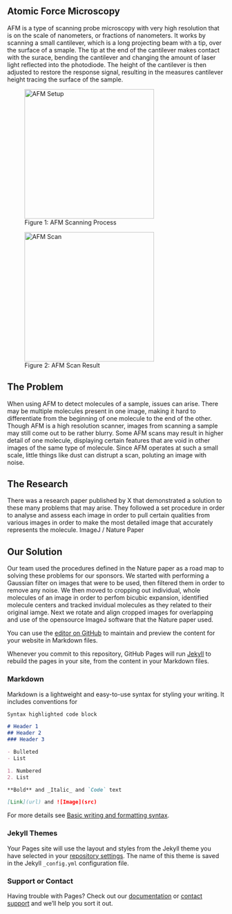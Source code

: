 ## Atomic Force Microscopy
AFM is a type of scanning probe microscopy with very high resolution that is on the scale of nanometers, or fractions of nanometers. It works by scanning a small cantilever, which is a long projecting beam with a tip, over the surface of a smaple. The tip at the end of the cantilever makes contact with the surace, bending the cantilever and changing the amount of laser light reflected into the photodiode. The height of the cantilever is then adjusted to restore the response signal, resulting in the measures cantilever height tracing the surface of the sample.  
<div class="row"> 
<figure>
  <img src="https://upload.wikimedia.org/wikipedia/commons/5/5e/AFMsetup.jpg" width="300" height="300" alt="AFM Setup">
  <figcaption>Figure 1: AFM Scanning Process</figcaption>
</figure>
 
<figure>
  <img src="https://upload.wikimedia.org/wikipedia/commons/0/05/3D_Topografic_AFM_image.jpg" width="300" height="300" alt="AFM Scan">
  <figcaption>Figure 2: AFM Scan Result</figcaption>
</figure>
</div> 
    
## The Problem
When using AFM to detect molecules of a sample, issues can arise. There may be multiple molecules present in one image, making it hard to differentiate from the beginning of one molecule to the end of the other. Though AFM is a high resolution scanner, images from scanning a sample may still come out to be rather blurry. Some AFM scans may result in higher detail of one molecule, displaying certain features that are void in other images of the same type of molecule. Since AFM operates at such a small scale, little things like dust can distrupt a scan, poluting an image with noise.  


## The Research 
There was a research paper published by X that demonstrated a solution to these many problems that may arise. They followed a set procedure in order to analyse and assess each image in order to pull certain qualities from various images in order to make the most detailed image that accurately represents the molecule. ImageJ / Nature Paper  

## Our Solution
Our team used the procedures defined in the Nature paper as a road map to solving these problems for our sponsors. We started with performing a Gaussian filter on images that were to be used, then filtered them in order to remove any noise. We then moved to cropping out individual, whole molecules of an image in order to perfom bicubic expansion, identified molecule centers and tracked invidual molecules as they related to their original iamge. Next we rotate and align cropped images for overlapping and use of the opensource ImageJ software that the Nature paper used.     

You can use the [editor on GitHub](https://github.com/MitchellMac525/hello-world/edit/gh-pages/index.md) to maintain and preview the content for your website in Markdown files.

Whenever you commit to this repository, GitHub Pages will run [Jekyll](https://jekyllrb.com/) to rebuild the pages in your site, from the content in your Markdown files.

### Markdown

Markdown is a lightweight and easy-to-use syntax for styling your writing. It includes conventions for

```markdown
Syntax highlighted code block

# Header 1
## Header 2
### Header 3

- Bulleted
- List

1. Numbered
2. List

**Bold** and _Italic_ and `Code` text

[Link](url) and ![Image](src)
```

For more details see [Basic writing and formatting syntax](https://docs.github.com/en/github/writing-on-github/getting-started-with-writing-and-formatting-on-github/basic-writing-and-formatting-syntax).

### Jekyll Themes

Your Pages site will use the layout and styles from the Jekyll theme you have selected in your [repository settings](https://github.com/MitchellMac525/hello-world/settings/pages). The name of this theme is saved in the Jekyll `_config.yml` configuration file.

### Support or Contact

Having trouble with Pages? Check out our [documentation](https://docs.github.com/categories/github-pages-basics/) or [contact support](https://support.github.com/contact) and we’ll help you sort it out.
